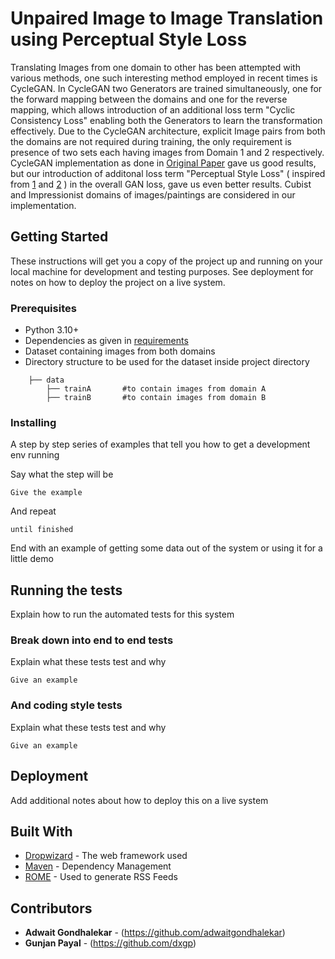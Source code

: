 # Unpaired Image to Image Translation using Perceptual Style Loss

Translating Images from one domain to other has been attempted with various methods, one such interesting method employed in recent times is CycleGAN. In CycleGAN two Generators are trained simultaneously, 
one for the forward mapping between the domains and one for the reverse mapping, which allows introduction of an additional loss term "Cyclic Consistency Loss" enabling both the Generators to learn the transformation effectively.
Due to the CycleGAN architecture, explicit Image pairs from both the domains are not required during training, the only requirement is presence of two sets each having images from Domain 1 and 2 respectively. CycleGAN implementation
as done in [Original Paper](https://github.com/phillipi/pix2pix) gave us good results, but our introduction of additonal loss term "Perceptual Style Loss" ( inspired from [1](https://arxiv.org/abs/1508.06576) and [2](https://arxiv.org/abs/1603.08155) ) 
in the overall GAN loss, gave us even better results.
Cubist and Impressionist domains of images/paintings are considered in our implementation.
 

## Getting Started

These instructions will get you a copy of the project up and running on your local machine for development and testing purposes. See deployment for notes on how to deploy the project on a live system.

### Prerequisites
* Python 3.10+
* Dependencies as given in [requirements](Breadcrumbsimg2img-translation-with-style-loss/requirements.txt)
* Dataset containing images from both domains
* Directory structure to be used for the dataset inside project directory
```
    ├── data                  
        ├── trainA       #to contain images from domain A                    
        ├── trainB       #to contain images from domain B
```

### Installing

A step by step series of examples that tell you how to get a development env running

Say what the step will be

```
Give the example
```

And repeat

```
until finished
```

End with an example of getting some data out of the system or using it for a little demo

## Running the tests

Explain how to run the automated tests for this system

### Break down into end to end tests

Explain what these tests test and why

```
Give an example
```

### And coding style tests

Explain what these tests test and why

```
Give an example
```

## Deployment

Add additional notes about how to deploy this on a live system

## Built With

* [Dropwizard](http://www.dropwizard.io/1.0.2/docs/) - The web framework used
* [Maven](https://maven.apache.org/) - Dependency Management
* [ROME](https://rometools.github.io/rome/) - Used to generate RSS Feeds


## Contributors

* **Adwait Gondhalekar** - (https://github.com/adwaitgondhalekar)
* **Gunjan Payal** - (https://github.com/dxgp)

